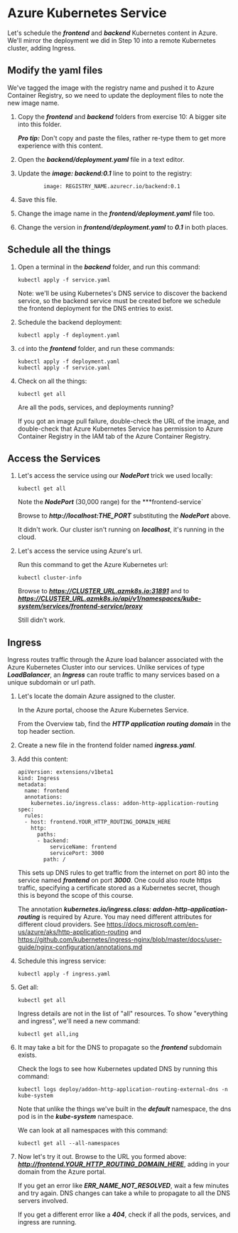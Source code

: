 Azure Kubernetes Service
========================

Let's schedule the ***frontend*** and ***backend*** Kubernetes content in Azure. We'll mirror the deployment we did in Step 10 into a remote Kubernetes cluster, adding Ingress.


Modify the yaml files
---------------------

We've tagged the image with the registry name and pushed it to Azure Container Registry, so we need to update the deployment files to note the new image name.

1. Copy the ***frontend*** and ***backend*** folders from exercise 10: A bigger site into this folder.

   ***Pro tip:*** Don't copy and paste the files, rather re-type them to get more experience with this content.

2. Open the ***backend/deployment.yaml*** file in a text editor.

3. Update the ***image: backend:0.1*** line to point to the registry:

   ```
           image: REGISTRY_NAME.azurecr.io/backend:0.1
   ```

4. Save this file.

5. Change the image name in the ***frontend/deployment.yaml*** file too.

6. Change the version in ***frontend/deployment.yaml*** to ***0.1*** in both places.


Schedule all the things
-----------------------

1. Open a terminal in the ***backend*** folder, and run this command:

   ```
   kubectl apply -f service.yaml
   ```

   Note: we'll be using Kubernetes's DNS service to discover the backend service, so the backend service must be created before we schedule the frontend deployment for the DNS entries to exist.

2. Schedule the backend deployment:

   ```
   kubectl apply -f deployment.yaml
   ```

3. `cd` into the ***frontend*** folder, and run these commands:

   ```
   kubectl apply -f deployment.yaml
   kubectl apply -f service.yaml
   ```

4. Check on all the things:

   ```
   kubectl get all
   ```

   Are all the pods, services, and deployments running?

   If you got an image pull failure, double-check the URL of the image, and double-check that Azure Kubernetes Service has permission to Azure Container Registry in the IAM tab of the Azure Container Registry.


Access the Services
-------------------

1. Let's access the service using our ***NodePort*** trick we used locally:

   ```
   kubectl get all
   ```

   Note the ***NodePort*** (30,000 range) for the ***frontend-service`

   Browse to ***http://localhost:THE_PORT*** substituting the ***NodePort*** above.

   It didn't work.  Our cluster isn't running on ***localhost***, it's running in the cloud.

2. Let's access the service using Azure's url.

   Run this command to get the Azure Kubernetes url:

   ```
   kubectl cluster-info
   ```

   Browse to ***https://CLUSTER_URL.azmk8s.io:31891*** and to ***https://CLUSTER_URL.azmk8s.io/api/v1/namespaces/kube-system/services/frontend-service/proxy***

   Still didn't work.


Ingress
-------

Ingress routes traffic through the Azure load balancer associated with the Azure Kubernetes Cluster into our services. Unlike services of type ***LoadBalancer***, an ***Ingress*** can route traffic to many services based on a unique subdomain or url path.

1. Let's locate the domain Azure assigned to the cluster.

   In the Azure portal, choose the Azure Kubernetes Service.

   From the Overview tab, find the ***HTTP application routing domain*** in the top header section.

2. Create a new file in the frontend folder named ***ingress.yaml***.

3. Add this content:

   ```
   apiVersion: extensions/v1beta1
   kind: Ingress
   metadata:
     name: frontend
     annotations:
       kubernetes.io/ingress.class: addon-http-application-routing
   spec:
     rules:
     - host: frontend.YOUR_HTTP_ROUTING_DOMAIN_HERE
       http:
         paths:
         - backend:
             serviceName: frontend
             servicePort: 3000
           path: /
   ```

   This sets up DNS rules to get traffic from the internet on port 80 into the service named ***frontend*** on port ***3000***. One could also route https traffic, specifying a certificate stored as a Kubernetes secret, though this is beyond the scope of this course.

   The annotation ***kubernetes.io/ingress.class: addon-http-application-routing*** is required by Azure.  You may need different attributes for different cloud providers.  See https://docs.microsoft.com/en-us/azure/aks/http-application-routing and https://github.com/kubernetes/ingress-nginx/blob/master/docs/user-guide/nginx-configuration/annotations.md

4. Schedule this ingress service:

   ```
   kubectl apply -f ingress.yaml
   ```

5. Get all:

   ```
   kubectl get all
   ```

   Ingress details are not in the list of "all" resources.  To show "everything and ingress", we'll need a new command:

   ```
   kubectl get all,ing
   ```

6. It may take a bit for the DNS to propagate so the ***frontend*** subdomain exists.

   Check the logs to see how Kubernetes updated DNS by running this command:

   ```
   kubectl logs deploy/addon-http-application-routing-external-dns -n kube-system
   ```

   Note that unlike the things we've built in the ***default*** namespace, the dns pod is in the ***kube-system*** namespace.

   We can look at all namespaces with this command:

   ```
   kubectl get all --all-namespaces
   ```

7. Now let's try it out. Browse to the URL you formed above: ***http://frontend.YOUR_HTTP_ROUTING_DOMAIN_HERE***, adding in your domain from the Azure portal.

   If you get an error like ***ERR_NAME_NOT_RESOLVED***, wait a few minutes and try again. DNS changes can take a while to propagate to all the DNS servers involved.

   If you get a different error like a ***404***, check if all the pods, services, and ingress are running.

